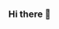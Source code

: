 ### Hi there 👋

<!--
**Shibika-Roy/Shibika-Roy** is a ✨ _special_ ✨ repository because its `README.md` (this file) appears on your GitHub profile.

Here are some ideas to get you started:

- 🔭 I’m currently working on .IOt projects..
- 🌱 I’m currently learning ...machine learning
- 👯 I’m looking to collaborate on .tensorflow..
- 🤔 I’m looking for help with...
- 💬 Ask me about ...
- 📫 How to reach me: ...
- 😄 Pronouns: ...
- ⚡ Fun fact:
-->
